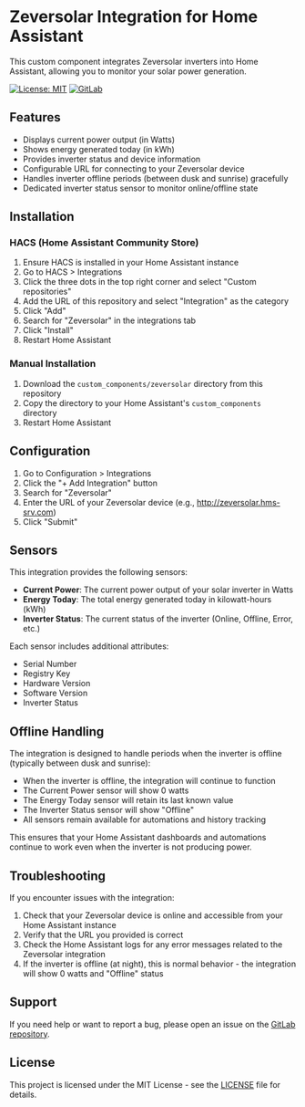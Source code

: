 # Zeversolar Integration for Home Assistant

This custom component integrates Zeversolar inverters into Home Assistant, allowing you to monitor your solar power generation.

[![License: MIT](https://img.shields.io/badge/License-MIT-yellow.svg)](https://opensource.org/licenses/MIT)
[![GitLab](https://img.shields.io/badge/GitLab-Repository-orange.svg)](https://gitlab.com/hms-public/homeassistant/hacs/zeversolar)

## Features

- Displays current power output (in Watts)
- Shows energy generated today (in kWh)
- Provides inverter status and device information
- Configurable URL for connecting to your Zeversolar device
- Handles inverter offline periods (between dusk and sunrise) gracefully
- Dedicated inverter status sensor to monitor online/offline state

## Installation

### HACS (Home Assistant Community Store)

1. Ensure HACS is installed in your Home Assistant instance
2. Go to HACS > Integrations
3. Click the three dots in the top right corner and select "Custom repositories"
4. Add the URL of this repository and select "Integration" as the category
5. Click "Add"
6. Search for "Zeversolar" in the integrations tab
7. Click "Install"
8. Restart Home Assistant

### Manual Installation

1. Download the `custom_components/zeversolar` directory from this repository
2. Copy the directory to your Home Assistant's `custom_components` directory
3. Restart Home Assistant

## Configuration

1. Go to Configuration > Integrations
2. Click the "+ Add Integration" button
3. Search for "Zeversolar"
4. Enter the URL of your Zeversolar device (e.g., http://zeversolar.hms-srv.com)
5. Click "Submit"

## Sensors

This integration provides the following sensors:

- **Current Power**: The current power output of your solar inverter in Watts
- **Energy Today**: The total energy generated today in kilowatt-hours (kWh)
- **Inverter Status**: The current status of the inverter (Online, Offline, Error, etc.)

Each sensor includes additional attributes:
- Serial Number
- Registry Key
- Hardware Version
- Software Version
- Inverter Status

## Offline Handling

The integration is designed to handle periods when the inverter is offline (typically between dusk and sunrise):

- When the inverter is offline, the integration will continue to function
- The Current Power sensor will show 0 watts
- The Energy Today sensor will retain its last known value
- The Inverter Status sensor will show "Offline"
- All sensors remain available for automations and history tracking

This ensures that your Home Assistant dashboards and automations continue to work even when the inverter is not producing power.

## Troubleshooting

If you encounter issues with the integration:

1. Check that your Zeversolar device is online and accessible from your Home Assistant instance
2. Verify that the URL you provided is correct
3. Check the Home Assistant logs for any error messages related to the Zeversolar integration
4. If the inverter is offline (at night), this is normal behavior - the integration will show 0 watts and "Offline" status

## Support

If you need help or want to report a bug, please open an issue on the [GitLab repository](https://gitlab.com/hms-public/homeassistant/hacs/zeversolar/-/issues).

## License

This project is licensed under the MIT License - see the [LICENSE](LICENSE) file for details.
